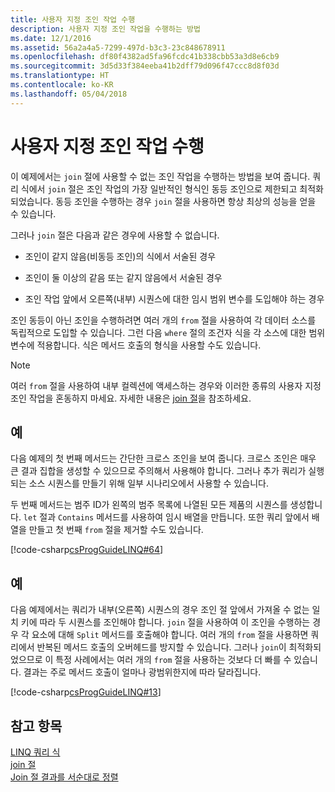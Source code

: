 ```yaml
---
title: 사용자 지정 조인 작업 수행
description: 사용자 지정 조인 작업을 수행하는 방법
ms.date: 12/1/2016
ms.assetid: 56a2a4a5-7299-497d-b3c3-23c848678911
ms.openlocfilehash: df80f4382ad5fa96fcdc41b338cbb53a3d8e6cb9
ms.sourcegitcommit: 3d5d33f384eeba41b2dff79d096f47ccc8d8f03d
ms.translationtype: HT
ms.contentlocale: ko-KR
ms.lasthandoff: 05/04/2018
---
```

# <a name="perform-custom-join-operations"></a>사용자 지정 조인 작업 수행

이 예제에서는 `join` 절에 사용할 수 없는 조인 작업을 수행하는 방법을 보여 줍니다. 쿼리 식에서 `join` 절은 조인 작업의 가장 일반적인 형식인 동등 조인으로 제한되고 최적화되었습니다. 동등 조인을 수행하는 경우 `join` 절을 사용하면 항상 최상의 성능을 얻을 수 있습니다.  
  
 그러나 `join` 절은 다음과 같은 경우에 사용할 수 없습니다.  
  
-   조인이 같지 않음(비동등 조인)의 식에서 서술된 경우  
  
-   조인이 둘 이상의 같음 또는 같지 않음에서 서술된 경우  
  
-   조인 작업 앞에서 오른쪽(내부) 시퀀스에 대한 임시 범위 변수를 도입해야 하는 경우  
  
 조인 동등이 아닌 조인을 수행하려면 여러 개의 `from` 절을 사용하여 각 데이터 소스를 독립적으로 도입할 수 있습니다. 그런 다음 `where` 절의 조건자 식을 각 소스에 대한 범위 변수에 적용합니다. 식은 메서드 호출의 형식을 사용할 수도 있습니다.  
  
> [!NOTE]
>  여러 `from` 절을 사용하여 내부 컬렉션에 액세스하는 경우와 이러한 종류의 사용자 지정 조인 작업을 혼동하지 마세요. 자세한 내용은 [join 절](../language-reference/keywords/join-clause.md)을 참조하세요.  
  
## <a name="example"></a>예  
 다음 예제의 첫 번째 메서드는 간단한 크로스 조인을 보여 줍니다. 크로스 조인은 매우 큰 결과 집합을 생성할 수 있으므로 주의해서 사용해야 합니다. 그러나 추가 쿼리가 실행되는 소스 시퀀스를 만들기 위해 일부 시나리오에서 사용할 수 있습니다.  
  
 두 번째 메서드는 범주 ID가 왼쪽의 범주 목록에 나열된 모든 제품의 시퀀스를 생성합니다. `let` 절과 `Contains` 메서드를 사용하여 임시 배열을 만듭니다. 또한 쿼리 앞에서 배열을 만들고 첫 번째 `from` 절을 제거할 수도 있습니다.  
  
 [!code-csharp[csProgGuideLINQ#64](../../../samples/snippets/csharp/concepts/linq/how-to-perform-custom-join-operations_1.cs)]  
  
## <a name="example"></a>예  
 다음 예제에서는 쿼리가 내부(오른쪽) 시퀀스의 경우 조인 절 앞에서 가져올 수 없는 일치 키에 따라 두 시퀀스를 조인해야 합니다. `join` 절을 사용하여 이 조인을 수행하는 경우 각 요소에 대해 `Split` 메서드를 호출해야 합니다. 여러 개의 `from` 절을 사용하면 쿼리에서 반복된 메서드 호출의 오버헤드를 방지할 수 있습니다. 그러나 `join`이 최적화되었으므로 이 특정 사례에서는 여러 개의 `from` 절을 사용하는 것보다 더 빠를 수 있습니다. 결과는 주로 메서드 호출이 얼마나 광범위한지에 따라 달라집니다.  
  
 [!code-csharp[csProgGuideLINQ#13](../../../samples/snippets/csharp/concepts/linq/how-to-perform-custom-join-operations_2.cs)]  
  
## <a name="see-also"></a>참고 항목  
 [LINQ 쿼리 식](index.md)  
 [join 절](../language-reference/keywords/join-clause.md)  
 [Join 절 결과를 서순대로 정렬](order-the-results-of-a-join-clause.md)
